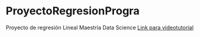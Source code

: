 # ProyectoRegresionProgra
Proyecto de regresión Lineal Maestría Data Science
[Link para videotutorial](https://www.youtube.com/watch?v=2oKU0JkMC0Y)
